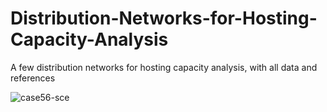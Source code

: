 # Distribution-Networks-for-Hosting-Capacity-Analysis
A few distribution networks for hosting capacity analysis, with all data and references

![case56-sce](./figures/case56_sce_active.png)


